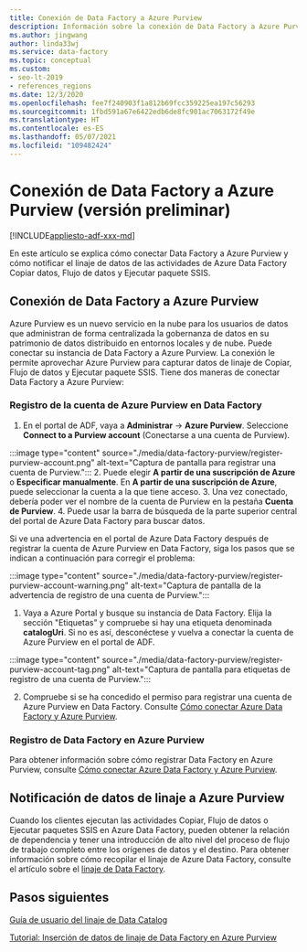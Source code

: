```yaml
---
title: Conexión de Data Factory a Azure Purview
description: Información sobre la conexión de Data Factory a Azure Purview
ms.author: jingwang
author: linda33wj
ms.service: data-factory
ms.topic: conceptual
ms.custom:
- seo-lt-2019
- references_regions
ms.date: 12/3/2020
ms.openlocfilehash: fee7f240903f1a812b69fcc359225ea197c56293
ms.sourcegitcommit: 1fbd591a67e6422edb6de8fc901ac7063172f49e
ms.translationtype: HT
ms.contentlocale: es-ES
ms.lasthandoff: 05/07/2021
ms.locfileid: "109482424"
---
```

# <a name="connect-data-factory-to-azure-purview-preview"></a>Conexión de Data Factory a Azure Purview (versión preliminar)
[!INCLUDE[appliesto-adf-xxx-md](includes/appliesto-adf-xxx-md.md)]

En este artículo se explica cómo conectar Data Factory a Azure Purview y cómo notificar el linaje de datos de las actividades de Azure Data Factory Copiar datos, Flujo de datos y Ejecutar paquete SSIS.


## <a name="connect-data-factory-to-azure-purview"></a>Conexión de Data Factory a Azure Purview
Azure Purview es un nuevo servicio en la nube para los usuarios de datos que administran de forma centralizada la gobernanza de datos en su patrimonio de datos distribuido en entornos locales y de nube. Puede conectar su instancia de Data Factory a Azure Purview. La conexión le permite aprovechar Azure Purview para capturar datos de linaje de Copiar, Flujo de datos y Ejecutar paquete SSIS. Tiene dos maneras de conectar Data Factory a Azure Purview:
### <a name="register-azure-purview-account-to-data-factory"></a>Registro de la cuenta de Azure Purview en Data Factory
1. En el portal de ADF, vaya a **Administrar** -> **Azure Purview**. Seleccione **Connect to a Purview account** (Conectarse a una cuenta de Purview). 

:::image type="content" source="./media/data-factory-purview/register-purview-account.png" alt-text="Captura de pantalla para registrar una cuenta de Purview.":::
2. Puede elegir **A partir de una suscripción de Azure** o **Especificar manualmente**. En **A partir de una suscripción de Azure**, puede seleccionar la cuenta a la que tiene acceso. 
3. Una vez conectado, debería poder ver el nombre de la cuenta de Purview en la pestaña **Cuenta de Purview**. 
4. Puede usar la barra de búsqueda de la parte superior central del portal de Azure Data Factory para buscar datos. 

Si ve una advertencia en el portal de Azure Data Factory después de registrar la cuenta de Azure Purview en Data Factory, siga los pasos que se indican a continuación para corregir el problema:

:::image type="content" source="./media/data-factory-purview/register-purview-account-warning.png" alt-text="Captura de pantalla de la advertencia de registro de una cuenta de Purview.":::

1. Vaya a Azure Portal y busque su instancia de Data Factory. Elija la sección "Etiquetas" y compruebe si hay una etiqueta denominada **catalogUri**. Si no es así, desconéctese y vuelva a conectar la cuenta de Azure Purview en el portal de ADF.

:::image type="content" source="./media/data-factory-purview/register-purview-account-tag.png" alt-text="Captura de pantalla para etiquetas de registro de una cuenta de Purview.":::

2. Compruebe si se ha concedido el permiso para registrar una cuenta de Azure Purview en Data Factory. Consulte [Cómo conectar Azure Data Factory y Azure Purview](../purview/how-to-link-azure-data-factory.md#create-new-data-factory-connection).

### <a name="register-data-factory-in-azure-purview"></a>Registro de Data Factory en Azure Purview
Para obtener información sobre cómo registrar Data Factory en Azure Purview, consulte [Cómo conectar Azure Data Factory y Azure Purview](../purview/how-to-link-azure-data-factory.md). 

## <a name="report-lineage-data-to-azure-purview"></a>Notificación de datos de linaje a Azure Purview
Cuando los clientes ejecutan las actividades Copiar, Flujo de datos o Ejecutar paquetes SSIS en Azure Data Factory, pueden obtener la relación de dependencia y tener una introducción de alto nivel del proceso de flujo de trabajo completo entre los orígenes de datos y el destino.
Para obtener información sobre cómo recopilar el linaje de Azure Data Factory, consulte el artículo sobre el [linaje de Data Factory](../purview/how-to-link-azure-data-factory.md#supported-azure-data-factory-activities).

## <a name="next-steps"></a>Pasos siguientes
[Guía de usuario del linaje de Data Catalog](../purview/catalog-lineage-user-guide.md)

[Tutorial: Inserción de datos de linaje de Data Factory en Azure Purview](turorial-push-lineage-to-purview.md)
